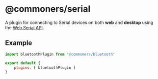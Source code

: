 # @commoners/serial
A plugin for connecting to Serial devices on both **web** and **desktop** using the [Web Serial API](https://developer.mozilla.org/en-US/docs/Web/API/Web_Serial_API).

## Example
```js
import bluetoothPlugin from '@commoners/bluetooth'

export default {
    plugins: [ bluetoothPlugin ]
}
```